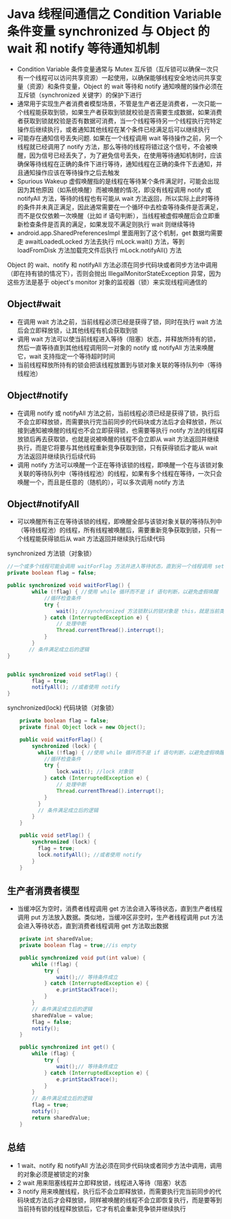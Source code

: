 # Java 线程间通信之 Condition Variable 条件变量 synchronized 与 Object 的 wait 和 notify 等待通知机制
- Condition Variable 条件变量通常与 Mutex 互斥锁（互斥锁可以确保一次只有一个线程可以访问共享资源）一起使用，以确保能够线程安全地访问共享变量（资源）和条件变量，Object 的 wait 等待和 notify 通知唤醒的操作必须在互斥锁（synchronized 关键字）的保护下进行
- 通常用于实现生产者消费者模型场景，不管是生产者还是消费者，一次只能一个线程能获取到锁，如果生产者获取到锁就校验是否需要生成数据，如果消费者获取到锁就校验是否有数据可消费，当一个线程等待另一个线程执行完特定操作后继续执行，或者通知其他线程在某个条件已经满足后可以继续执行
- 可能存在通知信号丢失问题. 如果在一个线程调用 wait 等待操作之前，另一个线程就已经调用了 notify 方法，那么等待的线程将错过这个信号，不会被唤醒，因为信号已经丢失了，为了避免信号丢失，在使用等待通知机制时，应该确保等待线程在正确的条件下进行等待，通知线程在正确的条件下去通知，并且通知操作应该在等待操作之后去触发
- Spurious Wakeup 虚假唤醒指的是线程在等待某个条件满足时，可能会出现因为其他原因（如系统唤醒）而被唤醒的情况，即没有线程调用 notify 或 notifyAll 方法，等待的线程也有可能从 wait 方法返回，所以实际上此时等待的条件并未真正满足，因此通常需要在一个循环中去检查等待条件是否满足，而不是仅仅依赖一次唤醒（比如 if 语句判断），当线程被虚假唤醒后会立即重新检查条件是否真的满足，如果发现不满足则执行 wait 则继续等待
- android.app.SharedPreferencesImpl 里面用到了这个机制，get 数据均需要走 awaitLoadedLocked 方法去执行 mLock.wait() 方法，等到 loadFromDisk 方法加载完文件后执行 mLock.notifyAll() 方法

Object 的 wait、notify 和 notifyAll 方法必须在同步代码块或者同步方法中调用（即在持有锁的情况下），否则会抛出 IllegalMonitorStateException 异常，因为这些方法是基于 object's monitor 对象的监视器（锁）来实现线程间通信的

## Object#wait
- 在调用 wait 方法之前，当前线程必须已经是获得了锁，同时在执行 wait 方法后会立即释放锁，让其他线程有机会获取到锁
- 调用 wait 方法可以使当前线程进入等待（阻塞）状态，并释放所持有的锁，然后一直等待直到其他线程调用同一对象的 notify 或 notifyAll 方法来唤醒它，wait 支持指定一个等待超时时间
- 当前线程释放所持有的锁会把该线程放置到与锁对象关联的等待队列中（等待线程池）

## Object#notify 
- 在调用 notify 或 notifyAll 方法之前，当前线程必须已经是获得了锁，执行后不会立即释放锁，而需要执行完当前同步的代码块或方法后才会释放锁，所以接到通知被唤醒的线程也不会立即获得锁，也需要等执行 notify 方法的线程释放锁后再去获取锁，也就是说被唤醒的线程不会立即从 wait 方法返回并继续执行，而是它将要与其他线程重新竞争获取到锁，只有获得锁后才能从 wait 方法返回并继续执行后续代码
- 调用 notify 方法可以唤醒一个正在等待该锁的线程，即唤醒一个在与该锁对象关联的等待队列中（等待线程池）的线程，如果有多个线程在等待，一次只会唤醒一个，而且是任意的（随机的），可以多次调用 notify 方法

## Object#notifyAll 
- 可以唤醒所有正在等待该锁的线程，即唤醒全部与该锁对象关联的等待队列中（等待线程池）的线程，所有线程被唤醒后，需要重新竞争获取到锁，只有一个线程能获得锁后从 wait 方法返回并继续执行后续代码


synchronized 方法锁（对象锁）
```java
//一个或多个线程可能会调用 waitForFlag 方法并进入等待状态，直到另一个线程调用 setFlag 方法来设置条件后唤醒它们
private boolean flag = false;

public synchronized void waitForFlag() {
        while (!flag) { //使用 while 循环而不是 if 语句判断，以避免虚假唤醒
            //循环检查条件
            try {
                wait(); //synchronized 方法锁默认的锁对象是 this，就是当前类对象锁，而这里 this.wait 也是省略了 this.
            } catch (InterruptedException e) {
                // 处理中断
                Thread.currentThread().interrupt();
            }
        }
       // 条件满足成立后的逻辑
}


public synchronized void setFlag() {
        flag = true;
        notifyAll(); //或者使用 notify
}

```

synchronized(lock) 代码块锁（对象锁）
```java
    private boolean flag = false;
    private final Object lock = new Object();

    public void waitForFlag() {
        synchronized (lock) {
          while (!flag) { //使用 while 循环而不是 if 语句判断，以避免虚假唤醒
            //循环检查条件
            try {
                lock.wait(); //lock 对象锁
            } catch (InterruptedException e) {
                // 处理中断
                Thread.currentThread().interrupt();
            }
          }
          // 条件满足成立后的逻辑
        }
    }

    public void setFlag() {
        synchronized (lock) {
          flag = true;
          lock.notifyAll(); //或者使用 notify
        }
    }
```


## 生产者消费者模型
- 当缓冲区为空时，消费者线程调用 get 方法会进入等待状态，直到生产者线程调用 put 方法放入数据。类似地，当缓冲区非空时，生产者线程调用 put 方法会进入等待状态，直到消费者线程调用 get 方法取出数据
```java
    private int sharedValue;
    private boolean flag = true;//is empty

    public synchronized void put(int value) {
        while (!flag) {
            try {
                wait();// 等待条件成立
            } catch (InterruptedException e) {
                e.printStackTrace();
            }
        }
        // 条件满足成立后的逻辑
        sharedValue = value;
        flag = false;
        notify();
    }

    public synchronized int get() {
        while (flag) {
            try {
                wait();// 等待条件成立
            } catch (InterruptedException e) {
                e.printStackTrace();
            }
        }
        // 条件满足成立后的逻辑
        flag = true;
        notify();
        return sharedValue;
    }
```
 
 
 ## 总结
 - 1 wait、notify 和 notifyAll 方法必须在同步代码块或者同步方法中调用，调用的对象必须是被锁定的对象
 - 2 wait 用来阻塞线程并立即释放锁，线程进入等待（阻塞）状态
 - 3 notify 用来唤醒线程，执行后不会立即释放锁，而需要执行完当前同步的代码块或方法后才会释放锁，同样被唤醒的线程不会立即恢复执行，而是要等到当前持有锁的线程释放锁后，它才有机会重新竞争锁并继续执行